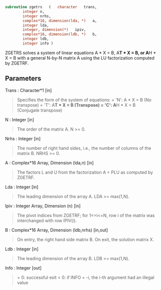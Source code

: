 ```fortran
subroutine zgetrs	(	character	trans,
		integer	n,
		integer	nrhs,
		complex*16, dimension(lda, *)	a,
		integer	lda,
		integer, dimension(*)	ipiv,
		complex*16, dimension(ldb, *)	b,
		integer	ldb,
		integer	info )
```

 ZGETRS solves a system of linear equations
    A * X = B,  A**T * X = B,  or  A**H * X = B
 with a general N-by-N matrix A using the LU factorization computed
 by ZGETRF.

## Parameters
Trans : Character*1 [in]
> Specifies the form of the system of equations:
> = 'N':  A * X = B     (No transpose)
> = 'T':  A**T * X = B  (Transpose)
> = 'C':  A**H * X = B  (Conjugate transpose)

N : Integer [in]
> The order of the matrix A.  N >= 0.

Nrhs : Integer [in]
> The number of right hand sides, i.e., the number of columns
> of the matrix B.  NRHS >= 0.

A : Complex*16 Array, Dimension (lda,n) [in]
> The factors L and U from the factorization A = P*L*U
> as computed by ZGETRF.

Lda : Integer [in]
> The leading dimension of the array A.  LDA >= max(1,N).

Ipiv : Integer Array, Dimension (n) [in]
> The pivot indices from ZGETRF; for 1<=i<=N, row i of the
> matrix was interchanged with row IPIV(i).

B : Complex*16 Array, Dimension (ldb,nrhs) [in,out]
> On entry, the right hand side matrix B.
> On exit, the solution matrix X.

Ldb : Integer [in]
> The leading dimension of the array B.  LDB >= max(1,N).

Info : Integer [out]
> = 0:  successful exit
> < 0:  if INFO = -i, the i-th argument had an illegal value


